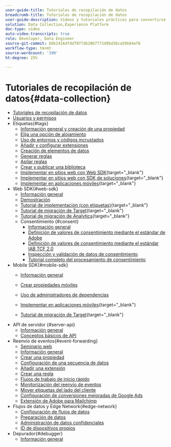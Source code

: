 ```yaml
---
user-guide-title: Tutoriales de recopilación de datos
breadcrumb-title: Tutoriales de recopilación de datos
user-guide-description: Vídeos y tutoriales prácticos para convertirse en un usuario experto en la recopilación de datos en Experience Platform.
solution: Data Collection,Experience Platform
doc-type: video
auto-video-transcripts: true
role: Developer, Data Engineer
source-git-commit: b6b1416dfdd7077db20b7771d9bd36ca59b84ef6
workflow-type: tm+mt
source-wordcount: '199'
ht-degree: 25%

---
```



# Tutoriales de recopilación de datos{#data-collection}

+ [Tutoriales de recopilación de datos](overview.md)
+ [Usuarios y permisos](admin/users-and-permissions.md)
+ Etiquetas{#tags}
   + [Información general y creación de una propiedad](tags/create-a-property.md)
   + [Elija una opción de alojamiento](tags/choose-a-hosting-option.md)
   + [Uso de entornos y códigos incrustados](tags/use-environments-and-embed-codes.md)
   + [Añadir y configurar extensiones](tags/add-and-configure-extensions.md)
   + [Creación de elementos de datos](tags/create-data-elements.md)
   + [Generar reglas](tags/build-rules.md)
   + [Apilar reglas](tags/stack-rules.md)
   + [Crear y publicar una biblioteca](tags/build-and-publish-a-library.md)
   + [Implementar en sitios web con Web SDK](https://experienceleague.adobe.com/es/docs/platform-learn/implement-web-sdk/overview){target="_blank"}
   + [Implementar en sitios web con SDK de soluciones](https://experienceleague.adobe.com/docs/platform-learn/implement-in-websites/overview.html?lang=es){target="_blank"}
   + [Implementar en aplicaciones móviles](https://experienceleague.adobe.com/es/docs/platform-learn/implement-mobile-sdk/overview){target="_blank"}
+ Web SDK{#web-sdk}
   + [Información general](web-sdk/overview.md)
   + [Demostración](web-sdk/demo.md)
   + [Tutorial de implementación (con etiquetas)](https://experienceleague.adobe.com/es/docs/platform-learn/implement-web-sdk/overview){target="_blank"}
   + [Tutorial de migración de Target](https://experienceleague.adobe.com/es/docs/platform-learn/migrate-target-to-websdk/introduction){target="_blank"}
   + [Tutorial de migración de Analytics](https://experienceleague.adobe.com/es/docs/platform-learn/migrate-analytics-to-websdk/migration-to-websdk-overview){target="_blank"}
   + Consentimiento {#consent}
      + [Información general](web-sdk/consent/overview.md)
      + [Definición de valores de consentimiento mediante el estándar de Adobe](web-sdk/consent/set-consent-adobe.md)
      + [Definición de valores de consentimiento mediante el estándar IAB TCF 2.0](web-sdk/consent/set-consent-iab.md)
      + [Inspección y validación de datos de consentimiento](web-sdk/consent/inspect.md)
      + [Tutorial completo del procesamiento de consentimiento](web-sdk/consent/tutorial.md)
+ Mobile SDK{#mobile-sdk}
   + [Información general](mobile-sdk/overview.md)
   + [Crear propiedades móviles](mobile-sdk/create-mobile-properties.md)
   + [Uso de administradores de dependencias](mobile-sdk/use-dependency-managers.md)
   + [Implementar en aplicaciones móviles](https://experienceleague.adobe.com/es/docs/platform-learn/implement-mobile-sdk/overview){target="_blank"}

   + [Tutorial de migración de Target](https://experienceleague.adobe.com/es/docs/platform-learn/migrate-target-to-mobile-sdk-decisioning/overview){target="_blank"}
+ API de servidor {#server-api}
   + [Información general](server-api/overview.md)
   + [Conceptos básicos de API](server-api/introduction.md)
+ Reenvío de eventos{#event-forwarding}
   + [Seminario web](event-forwarding/webinar.md)
   + [Información general](event-forwarding/overview.md)
   + [Crear una propiedad](event-forwarding/create-a-property.md)
   + [Configuración de una secuencia de datos](event-forwarding/set-up-a-datastream.md)
   + [Añadir una extensión](event-forwarding/add-an-extension.md)
   + [Crear una regla](event-forwarding/create-a-rule.md)
   + [Flujos de trabajo de inicio rápido](event-forwarding/quick-start-workflows.md)
   + [Monitorización del reenvío de eventos](event-forwarding/monitor.md)
   + [Mover etiquetas del lado del cliente](event-forwarding/consider-moving-tags.md)
   + [Configuración de conversiones mejoradas de Google Ads](event-forwarding/set-up-google-ads-enhanced-conversions.md)
   + [Extensión de Adobe para Mailchimp](event-forwarding/adobe-extension-for-mailchimp.md)
+ Flujos de datos y Edge Network{#edge-network}
   + [Configuración de flujos de datos](edge/configure-datastreams.md)
   + [Preparación de datos](edge/data-prep.md)
   + [Administración de datos confidenciales](edge/manage-sensitive-data-in-datastreams.md)
   + [ID de dispositivos propios](edge/generate-first-party-device-ids.md)
+ Depurador{#debugger}
   + [Información general](debugger/overview.md)
